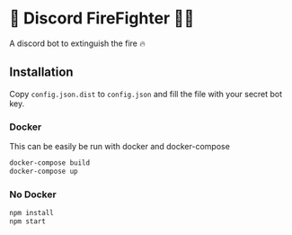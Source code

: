# 🚒 Discord FireFighter 👨‍🚒

A discord bot to extinguish the fire 🔥

## Installation

Copy `config.json.dist` to `config.json` and fill the file with your secret bot key.

### Docker

This can be easily be run with docker and docker-compose

```bash
docker-compose build
docker-compose up
```

### No Docker

```bash
npm install
npm start
```
